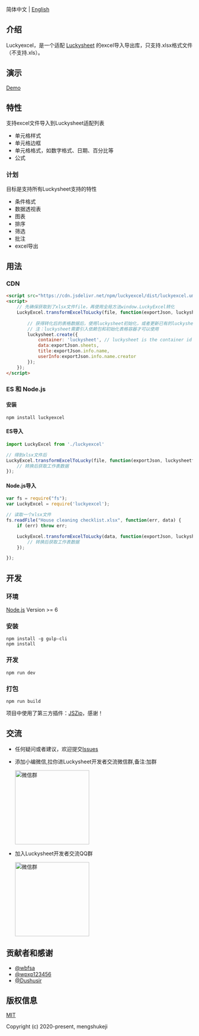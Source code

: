 简体中文 | [English](./README.md)

## 介绍
Luckyexcel，是一个适配 [Luckysheet](https://github.com/mengshukeji/Luckysheet) 的excel导入导出库，只支持.xlsx格式文件（不支持.xls）。

## 演示
[Demo](https://mengshukeji.github.io/LuckyexcelDemo/)

## 特性
支持excel文件导入到Luckysheet适配列表

- 单元格样式
- 单元格边框
- 单元格格式，如数字格式、日期、百分比等
- 公式

### 计划

目标是支持所有Luckysheet支持的特性

- 条件格式
- 数据透视表
- 图表
- 排序
- 筛选
- 批注
- excel导出

## 用法

### CDN
```html
<script src="https://cdn.jsdelivr.net/npm/luckyexcel/dist/luckyexcel.umd.js"></script>
<script>
    // 先确保获取到了xlsx文件file，再使用全局方法window.LuckyExcel转化
    LuckyExcel.transformExcelToLucky(file, function(exportJson, luckysheetfile){
        
        // 获得转化后的表格数据后，使用luckysheet初始化，或者更新已有的luckysheet工作簿
        // 注：luckysheet需要引入依赖包和初始化表格容器才可以使用
        luckysheet.create({
            container: 'luckysheet', // luckysheet is the container id
            data:exportJson.sheets,
            title:exportJson.info.name,
            userInfo:exportJson.info.name.creator
        });
    });
</script>
```
### ES 和 Node.js

#### 安装
```shell
npm install luckyexcel
```

#### ES导入
```js
import LuckyExcel from './luckyexcel'

// 得到xlsx文件后
LuckyExcel.transformExcelToLucky(file, function(exportJson, luckysheetfile){
    // 转换后获取工作表数据
});
```

#### Node.js导入
```js
var fs = require("fs");
var LuckyExcel = require('luckyexcel');

// 读取一个xlsx文件
fs.readFile("House cleaning checklist.xlsx", function(err, data) {
    if (err) throw err;

    LuckyExcel.transformExcelToLucky(data, function(exportJson, luckysheetfile){
        // 转换后获取工作表数据
    });

});
```

## 开发

### 环境
[Node.js](https://nodejs.org/en/) Version >= 6 

### 安装
```
npm install -g gulp-cli
npm install
```
### 开发
```
npm run dev
```
### 打包
```
npm run build
```

项目中使用了第三方插件：[JSZip](https://github.com/Stuk/jszip)，感谢！

## 交流
- 任何疑问或者建议，欢迎提交[Issues](https://github.com/mengshukeji/Luckyexcel/issues/)

- 添加小编微信,拉你进Luckysheet开发者交流微信群,备注:加群

  <img src="/docs/.vuepress/public/img/%E5%BE%AE%E4%BF%A1%E4%BA%8C%E7%BB%B4%E7%A0%81.jpg" width = "200" alt="微信群" align="center" />

- 加入Luckysheet开发者交流QQ群
  
  <img src="/docs/.vuepress/public/img/QQ%E7%BE%A4%E4%BA%8C%E7%BB%B4%E7%A0%81.jpg" width = "200" alt="微信群" align="center" />


## 贡献者和感谢
- [@wbfsa](https://github.com/wbfsa)
- [@wpxp123456](https://github.com/wpxp123456)
- [@Dushusir](https://github.com/Dushusir)

## 版权信息
[MIT](http://opensource.org/licenses/MIT)

Copyright (c) 2020-present, mengshukeji
